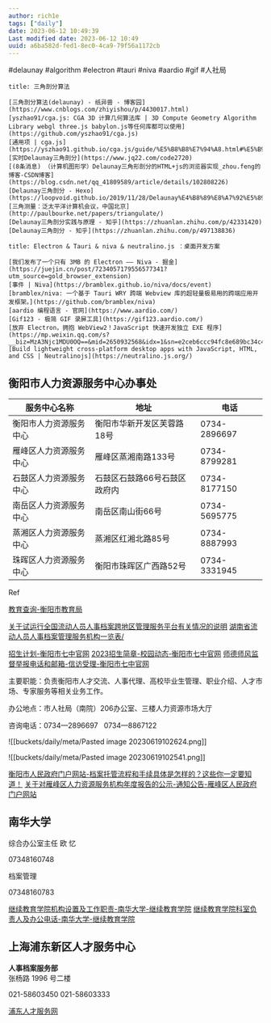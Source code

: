 ```yaml
---
author: rich1e
tags: ["daily"]
date: 2023-06-12 10:49:39
Last modified date: 2023-06-12 10:49
uuid: a6ba582d-fed1-8ec0-4ca9-79f56a1172cb
---
```


#delaunay #algorithm #electron #tauri #niva #aardio #gif #人社局 

```ad-note
title: 三角剖分算法

[三角剖分算法(delaunay) - 纸异兽 - 博客园](https://www.cnblogs.com/zhiyishou/p/4430017.html)
[yszhao91/cga.js: CGA 3D 计算几何算法库 | 3D Compute Geometry Algorithm Library webgl three.js babylon.js等任何库都可以使用](https://github.com/yszhao91/cga.js)
[通用项 | cga.js](https://yszhao91.github.io/cga.js/guide/%E5%B8%B8%E7%94%A8.html#%E5%B9%B3%E9%9D%A2%E7%82%B9%E9%9B%86%E7%9A%84%E6%B3%95%E7%BA%BF%E8%AF%86%E5%88%AB)
[实时Delaunay三角剖分](https://www.jq22.com/code2720)
[(8条消息) （计算机图形学）Delaunay三角形剖分的HTML+js的浏览器实现_zhou.feng的博客-CSDN博客](https://blog.csdn.net/qq_41809589/article/details/102808226)
[Delaunay三角剖分 - Hexo](https://loopvoid.github.io/2019/11/28/Delaunay%E4%B8%89%E8%A7%92%E5%89%96%E5%88%86/)
[三角测量：泛太平洋计算机会议，中国北京](http://paulbourke.net/papers/triangulate/)
[Delaunay三角剖分实践与原理 - 知乎](https://zhuanlan.zhihu.com/p/42331420)
[Delaunay三角剖分 - 知乎](https://zhuanlan.zhihu.com/p/497138836)

```

```ad-note
title: Electron & Tauri & niva & neutralino.js ：桌面开发方案

[我们发布了一个只有 3MB 的 Electron —— Niva - 掘金](https://juejin.cn/post/7234057179556577341?utm_source=gold_browser_extension)
[事件 | Niva](https://bramblex.github.io/niva/docs/event)
[bramblex/niva: 一个基于 Tauri WRY 跨端 Webview 库的超轻量极易用的跨端应用开发框架。](https://github.com/bramblex/niva)
[aardio 编程语言 - 官网](https://www.aardio.com/)
[Gif123 - 极简 GIF 录屏工具](https://gif123.aardio.com/)
[放弃 Electron，拥抱 WebView2！JavaScript 快速开发独立 EXE 程序](https://mp.weixin.qq.com/s?__biz=MzA3Njc1MDU0OQ==&mid=2650932568&idx=1&sn=e2ceb6ccc94fc8e689bc34c470feccc7&chksm=84aa2ee2b3dda7f4d982ebff32517abfac115c12b42eb5d3a7556b760d1347dcbd022b662c2a&scene=178&cur_album_id=2209804829378543621#rd)
[Build lightweight cross-platform desktop apps with JavaScript, HTML, and CSS | Neutralinojs](https://neutralino.js.org/)

```

## 衡阳市人力资源服务中心办事处

| 服务中心名称           | 地址                         | 电话         |
| ---------------------- | ---------------------------- | ------------ |
| 衡阳市人力资源服务中心 | 衡阳市华新开发区芙蓉路18号   | 0734-2896697 |
| 雁峰区人力资源服务中心 | 雁峰区蒸湘南路133号          | 0734-8799281 |
| 石鼓区人力资源服务中心 | 石鼓区石鼓路66号石鼓区政府内 | 0734-8177150 |
| 南岳区人力资源服务中心 | 南岳区南山街66号             | 0734-5695775 |
| 蒸湘区人力资源服务中心 | 蒸湘区红湘北路85号           | 0734-8887993 |
| 珠晖区人力资源服务中心 | 衡阳市珠晖区广西路52号       | 0734-3331945 | 

Ref

[教育查询-衡阳市教育局](https://www.hengyang.gov.cn/edu/jycx/index.html)

[关于试运行全国流动人员人事档案跨地区管理服务平台有关情况的说明](https://www.12333.gov.cn/portal/dagl/daglsm?pfaId=202112301400000038)
[湖南省流动人员人事档案管理服务机构一览表/](https://chrm.mohrss.gov.cn/%E6%B5%81%E5%8A%A8%E4%BA%BA%E5%91%98%E4%BA%BA%E4%BA%8B%E6%A1%A3%E6%A1%88%E7%AE%A1%E7%90%86%E6%9C%8D%E5%8A%A1%E6%9C%BA%E6%9E%84%E4%BF%A1%E6%81%AF/%E6%B9%96%E5%8D%97%E7%9C%81%E6%B5%81%E5%8A%A8%E4%BA%BA%E5%91%98%E4%BA%BA%E4%BA%8B%E6%A1%A3%E6%A1%88%E7%AE%A1%E7%90%86%E6%9C%8D%E5%8A%A1%E6%9C%BA%E6%9E%84%E4%B8%80%E8%A7%88%E8%A1%A8/)

[招生计划-衡阳市七中官网](http://www.hyqizhong.com/?yiyou/zhaoshengjihua/)
[2023招生简章-校园动态-衡阳市七中官网](http://www.hyqizhong.com/?yiyou/xiaoyuandongtai/521.html)
[师德师风监督举报电话和邮箱-信访受理-衡阳市七中官网](http://www.hyqizhong.com/?yiyou/xinfangshouli/385.html)



主要职能：负责衡阳市人才交流、人事代理、高校毕业生管理、职业介绍、人才市场、专家服务等相关业务工作。

办公地点：市人社局（南院）206办公室、三楼人力资源市场大厅

咨询电话：0734—2896697   0734—8867122

![[buckets/daily/meta/Pasted image 20230619102624.png]]

![[buckets/daily/meta/Pasted image 20230619102541.png]]

[衡阳市人民政府门户网站-档案托管流程和手续具体是怎样的？这些你一定要知道！](http://www.hengyang.gov.cn/xxgk/dtxx/tzgg/gsgg/20220512/i2683929.html)
[关于对雁峰区人力资源服务机构年度报告的公示-通知公告-雁峰区人民政府门户网站](http://www.hyyfq.gov.cn/zwgk/gggs/tzgk/20230516/i3009609.html)

## 南华大学

综合办公室主任
欧 忆

07348160748

档案管理

07348160783

[继续教育学院机构设置及工作职责-南华大学-继续教育学院](https://jjxy.usc.edu.cn/info/1040/1644.htm)
[继续教育学院科室负责人及办公电话-南华大学-继续教育学院](https://jjxy.usc.edu.cn/info/1040/1694.htm)

## 上海浦东新区人才服务中心

**人事档案服务部**  
张杨路 1996 号二楼  

021-58603450
021-58603333

[浦东人才服务网](https://www.pdrcfw.com/mapfile.aspx)
